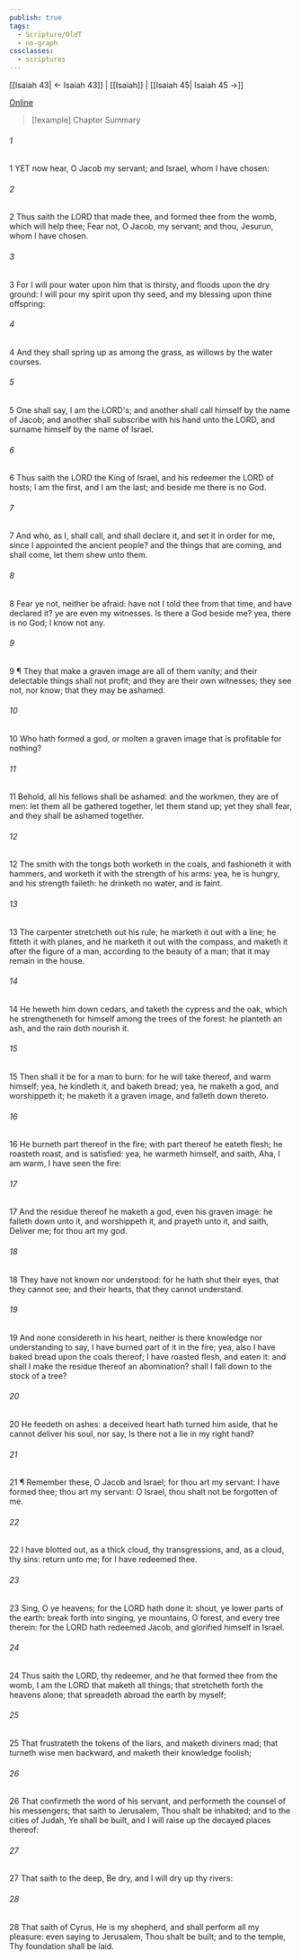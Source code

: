 ```yaml
---
publish: true
tags:
  - Scripture/OldT
  - no-graph
cssclasses:
  - scriptures
---
```

[[Isaiah 43| ← Isaiah 43]] | [[Isaiah]] | [[Isaiah 45| Isaiah 45 →]]

[Online](https://churchofjesuschrist.org/study/scriptures/ot/isa/44?lang=eng)

>[!example] Chapter Summary
>
###### 1
1 YET now hear, O Jacob my servant; and Israel, whom I have chosen:
###### 2
2 Thus saith the LORD that made thee, and formed thee from the womb, which will help thee; Fear not, O Jacob, my servant; and thou, Jesurun, whom I have chosen.
###### 3
3 For I will pour water upon him that is thirsty, and floods upon the dry ground: I will pour my spirit upon thy seed, and my blessing upon thine offspring:
###### 4
4 And they shall spring up as among the grass, as willows by the water courses.
###### 5
5 One shall say, I am the LORD's; and another shall call himself by the name of Jacob; and another shall subscribe with his hand unto the LORD, and surname himself by the name of Israel.
###### 6
6 Thus saith the LORD the King of Israel, and his redeemer the LORD of hosts; I am the first, and I am the last; and beside me there is no God.
###### 7
7 And who, as I, shall call, and shall declare it, and set it in order for me, since I appointed the ancient people?  and the things that are coming, and shall come, let them shew unto them.
###### 8
8 Fear ye not, neither be afraid: have not I told thee from that time, and have declared it?  ye are even my witnesses.  Is there a God beside me?  yea, there is no God; I know not any.
###### 9
9 ¶ They that make a graven image are all of them vanity; and their delectable things shall not profit; and they are their own witnesses; they see not, nor know; that they may be ashamed.
###### 10
10 Who hath formed a god, or molten a graven image that is profitable for nothing?
###### 11
11 Behold, all his fellows shall be ashamed: and the workmen, they are of men: let them all be gathered together, let them stand up; yet they shall fear, and they shall be ashamed together.
###### 12
12 The smith with the tongs both worketh in the coals, and fashioneth it with hammers, and worketh it with the strength of his arms: yea, he is hungry, and his strength faileth: he drinketh no water, and is faint.
###### 13
13 The carpenter stretcheth out his rule; he marketh it out with a line; he fitteth it with planes, and he marketh it out with the compass, and maketh it after the figure of a man, according to the beauty of a man; that it may remain in the house.
###### 14
14 He heweth him down cedars, and taketh the cypress and the oak, which he strengtheneth for himself among the trees of the forest: he planteth an ash, and the rain doth nourish it.
###### 15
15 Then shall it be for a man to burn: for he will take thereof, and warm himself; yea, he kindleth it, and baketh bread; yea, he maketh a god, and worshippeth it; he maketh it a graven image, and falleth down thereto.
###### 16
16 He burneth part thereof in the fire; with part thereof he eateth flesh; he roasteth roast, and is satisfied: yea, he warmeth himself, and saith, Aha, I am warm, I have seen the fire:
###### 17
17 And the residue thereof he maketh a god, even his graven image: he falleth down unto it, and worshippeth it, and prayeth unto it, and saith, Deliver me; for thou art my god.
###### 18
18 They have not known nor understood: for he hath shut their eyes, that they cannot see; and their hearts, that they cannot understand.
###### 19
19 And none considereth in his heart, neither is there knowledge nor understanding to say, I have burned part of it in the fire; yea, also I have baked bread upon the coals thereof; I have roasted flesh, and eaten it: and shall I make the residue thereof an abomination?  shall I fall down to the stock of a tree?
###### 20
20 He feedeth on ashes: a deceived heart hath turned him aside, that he cannot deliver his soul, nor say, Is there not a lie in my right hand?
###### 21
21 ¶ Remember these, O Jacob and Israel; for thou art my servant: I have formed thee; thou art my servant: O Israel, thou shalt not be forgotten of me.
###### 22
22 I have blotted out, as a thick cloud, thy transgressions, and, as a cloud, thy sins: return unto me; for I have redeemed thee.
###### 23
23 Sing, O ye heavens; for the LORD hath done it: shout, ye lower parts of the earth: break forth into singing, ye mountains, O forest, and every tree therein: for the LORD hath redeemed Jacob, and glorified himself in Israel.
###### 24
24 Thus saith the LORD, thy redeemer, and he that formed thee from the womb, I am the LORD that maketh all things; that stretcheth forth the heavens alone; that spreadeth abroad the earth by myself;
###### 25
25 That frustrateth the tokens of the liars, and maketh diviners mad; that turneth wise men backward, and maketh their knowledge foolish;
###### 26
26 That confirmeth the word of his servant, and performeth the counsel of his messengers; that saith to Jerusalem, Thou shalt be inhabited; and to the cities of Judah, Ye shall be built, and I will raise up the decayed places thereof:
###### 27
27 That saith to the deep, Be dry, and I will dry up thy rivers:
###### 28
28 That saith of Cyrus, He is my shepherd, and shall perform all my pleasure: even saying to Jerusalem, Thou shalt be built; and to the temple, Thy foundation shall be laid.



